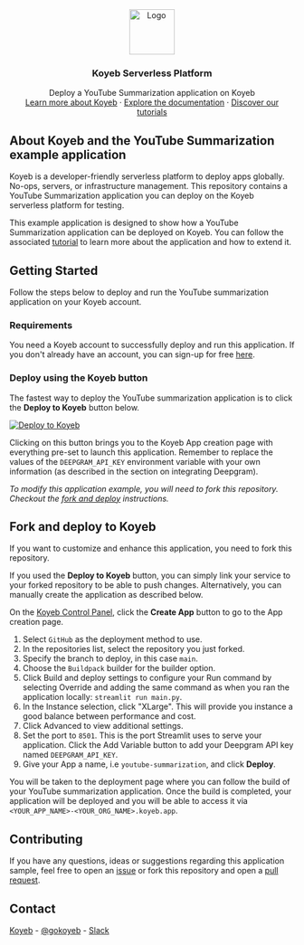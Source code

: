 <div align="center">
  <a href="https://koyeb.com">
    <img src="https://www.koyeb.com/static/images/icons/koyeb.svg" alt="Logo" width="80" height="80">
  </a>
  <h3 align="center">Koyeb Serverless Platform</h3>
  <p align="center">
    Deploy a YouTube Summarization application on Koyeb
    <br />
    <a href="https://koyeb.com">Learn more about Koyeb</a>
    ·
    <a href="https://koyeb.com/docs">Explore the documentation</a>
    ·
    <a href="https://koyeb.com/tutorials">Discover our tutorials</a>
  </p>
</div>


## About Koyeb and the YouTube Summarization example application

Koyeb is a developer-friendly serverless platform to deploy apps globally. No-ops, servers, or infrastructure management.  This repository contains a YouTube Summarization application you can deploy on the Koyeb serverless platform for testing.

This example application is designed to show how a YouTube Summarization application can be deployed on Koyeb.  You can follow the associated [tutorial](https://koyeb.com/tutorials/build-and-deploy-a-youtube-video-summarization-using-langchain-deepgram-and-mistral7b) to learn more about the application and how to extend it.

## Getting Started

Follow the steps below to deploy and run the YouTube summarization application on your Koyeb account.

### Requirements

You need a Koyeb account to successfully deploy and run this application. If you don't already have an account, you can sign-up for free [here](https://app.koyeb.com/auth/signup).

### Deploy using the Koyeb button

The fastest way to deploy the YouTube summarization application is to click the **Deploy to Koyeb** button below.

[![Deploy to Koyeb](https://www.koyeb.com/static/images/deploy/button.svg)](https://app.koyeb.com/deploy?name=youtube-summarization&type=git&repository=koyeb/example-youtube-summarization-langchain&branch=main&run_command=streamlit%20run%20main.py&env[PORT]=8501&env[DEEPGRAM_API_KEY]=REPLACE_ME&ports=8501;http;/)

Clicking on this button brings you to the Koyeb App creation page with everything pre-set to launch this application. Remember to replace the values of the `DEEPGRAM_API_KEY` environment variable with your own information (as described in the section on integrating Deepgram).

_To modify this application example, you will need to fork this repository. Checkout the [fork and deploy](#fork-and-deploy-to-koyeb) instructions._

## Fork and deploy to Koyeb

If you want to customize and enhance this application, you need to fork this repository.

If you used the **Deploy to Koyeb** button, you can simply link your service to your forked repository to be able to push changes.  Alternatively, you can manually create the application as described below.

On the [Koyeb Control Panel](//app.koyeb.com/apps), click the **Create App** button to go to the App creation page.

1. Select `GitHub` as the deployment method to use.
2. In the repositories list, select the repository you just forked.
3. Specify the branch to deploy, in this case `main`.
4. Choose the `Buildpack` builder for the builder option.
5. Click Build and deploy settings to configure your Run command by selecting Override and adding the same command as when you ran the application locally: `streamlit run main.py`.
6. In the Instance selection, click "XLarge". This will provide you instance a good balance between performance and cost.
7. Click Advanced to view additional settings.
8. Set the port to `8501`. This is the port Streamlit uses to serve your application.
Click the Add Variable button to add your Deepgram API key named `DEEPGRAM_API_KEY`.
9. Give your App a name, i.e `youtube-summarization`, and click **Deploy**.

You will be taken to the deployment page where you can follow the build of your YouTube summarization application. Once the build is completed, your application will be deployed and you will be able to access it via `<YOUR_APP_NAME>-<YOUR_ORG_NAME>.koyeb.app`.

## Contributing

If you have any questions, ideas or suggestions regarding this application sample, feel free to open an [issue](https://github.com/koyeb/example-youtube-summarization-langchain/issues) or fork this repository and open a [pull request](https://github.com/koyeb/example-youtube-summarization-langchain/pulls).

## Contact

[Koyeb](https://www.koyeb.com) - [@gokoyeb](https://twitter.com/gokoyeb) - [Slack](http://slack.koyeb.com/)
